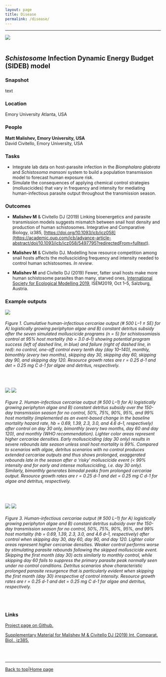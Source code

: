 ```yaml
---
layout: page
title: Disease
permalink: /disease/
---
```

<a id="top"></a>

******  
![](disease_header.png)  
<br>  

## _Schistosome_ Infection Dynamic Energy Budget (SIDEB) model     

### Snapshot

text

### Location

Emory University Atlanta, USA

### People

**Matt Malishev, Emory University, USA**  
David Civitello, Emory University, USA    

### Tasks

* Integrate lab data on host-parasite infection in the _Biomphalara glabrata_ and _Schistosoma mansoni_ system to build a population transmission model to forecast human exposure risk.  
* Simulate the consequences of applying chemical control strategies (molluscicides) that vary in frequency and intensity for mediating human-infectious parasite output throughout the transmission season.    

### Outcomes

* **Malishev M** & Civitello DJ (2019) Linking bioenergetics and parasite transmission models suggests mismatch between snail host density and production of human schistosomes. Integrative and Comparative Biology, iz385, [https://doi.org/10.1093/icb/icz058](https://academic.oup.com/icb/advance-article-abstract/doi/10.1093/icb/icz058/5497795?redirectedFrom=fulltext).    

* **Malishev M** & Civitello DJ. Modelling how resource competition among snail hosts affects the mollusciciding frequency and intensity needed to control human schistosomes. _In review_.

* **Malishev M** and Civitello DJ (2019) Fewer, fatter snail hosts make more human schistosome parasites than many, starved ones, [International Society for Ecological Modelling 2019](https://www.elsevier.com/events/conferences/international-society-for-ecological-modelling-global-conference/programme), ISEM2019, Oct 1–5, Salzburg, Austria.        

### Example outputs  

![](disease/disease1.png) 
###### Figure 1. Cumulative human-infectious cercariae output (# 500 L–1 ± SE) for A) logistically growing periphyton algae and B) constant detritus subsidy after the seven simulated molluscicide programs (n = 5) for schistosomiasis control at 95% host mortality (hb = 3.0 d–1) showing potential program success (left of dashed line, in blue) and failure (right of dashed line, in red): no control, one-off control every tenth day (day 10–140), monthly, bimonthly (every two months), skipping day 30, skipping day 60, skipping day 90, and skipping day 120. Resource growth rates are r = 0.25 d-1 and det = 0.25 mg C d-1 for algae and detritus, respectively.   
<br>

![](disease/disease2.png)
![](disease/disease3.png)
###### Figure 2. Human-infectious cercariae output (# 500 L–1) for A) logistically growing periphyton algae and B) constant detritus subsidy over the 150-day transmission season for no control, 50%, 75%, 90%, 95%, and 99% host mortality (implemented as an event-based change in the baseline mortality hazard rate, hb = 0.69, 1.39, 2.3, 3.0, and 4.6 d–1, respectively) after control on day 30 only, bimonthly (every two months, day 60 and day 120), and monthly (WHO recommendation). Lighter color areas represent higher cercariae densities. Early mollusciciding (day 30 only) results in severe rebounds late season unless snail host mortality is 99%. Compared to scenarios with algae, detritus scenarios with no control produces extended cercariae outputs and thus shows prolonged, exaggerated rebounds late in the season after a ‘risky’ molluscicide event (< 99% intensity and for early and intense mollusciciding, i.e. day 30 only). Similarly, bimonthly generates bimodal peaks from prolonged cercariae output. Resource growth rates are r = 0.25 d-1 and det = 0.25 mg C d-1 for algae and detritus, respectively.     
<br>

![](disease/disease4.png)
![](disease/disease5.png)
###### Figure 3. Human-infectious cercariae output (# 500 L–1) for A) logistically growing periphyton algae and B) constant detritus subsidy over the 150-day transmission season for no control, 50%, 75%, 90%, 95%, and 99% host mortality (hb = 0.69, 1.39, 2.3, 3.0, and 4.6 d–1, respectively) after control when skipping day 30, day 60, day 90, and day 120. Lighter color areas represent higher cercariae densities. Weaker control performs worse by stimulating parasite rebounds following the skipped molluscicide event. Skipping the first month (day 30) acts similarly to monthly control, while skipping day 60 fails to suppress the primary parasite peak normally seen under no control conditions. Detritus scenarios show characteristic prolonged parasite resurgence that is particularly evident when skipping the first month (day 30) irrespective of control intensity. Resource growth rates are r = 0.25 d-1 and det = 0.25 mg C d-1 for algae and detritus, respectively. 
<br>

### Links    

[Project page on Github.](https://github.com/darwinanddavis/SchistoIBM)  

[Supplementary Material for Malishev M & Civitello DJ (2019) Int. Comparat. Biol., iz385.](https://github.com/darwinanddavis/MalishevCivitello_SICB)                

<br>  
<br>  

******  

[Back to top](#top)|[Home page](./index.md)

